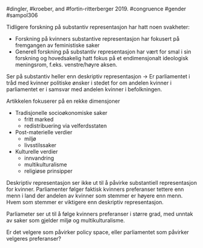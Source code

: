 #dingler, #kroeber, and #fortin-ritterberger 2019. 
#congruence #gender #sampol306 

Tidligere forskning på substantiv representasjon har hatt noen svakheter: 
- Forskning på kvinners substantive representasjon har fokusert på fremgangen av feministiske saker
- Generell forskning på substantiv representasjon har vært for smal i sin forskning og hovedsakelig hatt fokus på et endimensjonalt ideologisk meningsrom, f.eks. venstre/høyre aksen. 

Ser på substantiv heller enn deskriptiv representasjon -> Er parliamentet i tråd med kvinner politiske ønsker i stedet for om andelen kvinner i parliamentet er i samsvar med andelen kvinner i befolkningen.

Artikkelen fokuserer på en rekke dimensjoner
- Tradisjonelle socioøkonomiske saker
	- fritt marked 
	- redistribuering via velferdsstaten
- Post-materielle verdier 
	- miljø 
	- livsstilssaker
- Kulturelle verdier 
	- innvandring 
	- multikulturalisme 
	- religiøse prinsipper

Deskriptiv representasjon ser ikke ut til å påvirke substantiell representasjon for kvinner. Parliamenter følger faktisk kvinners preferanser tettere enn menn i land der andelen av kvinner som stemmer er høyere enn menn. Hvem som stemmer er viktigere enn deskriptiv representasjon.

Parliameter ser ut til å følge kvinners preferanser i større grad, med unntak av saker som gjelder miljø og multikulturalisme.

Er det velgere som påvirker policy space, eller parliamentet som påvirker velgeres preferanser?
